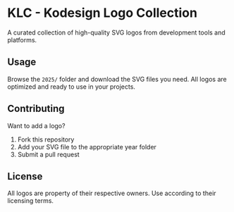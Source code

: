 # KLC - Kodesign Logo Collection

A curated collection of high-quality SVG logos from development tools and platforms.

## Usage

Browse the `2025/` folder and download the SVG files you need. All logos are optimized and ready to use in your projects.

## Contributing

Want to add a logo? 

1. Fork this repository
2. Add your SVG file to the appropriate year folder
3. Submit a pull request

## License

All logos are property of their respective owners. Use according to their licensing terms. 
